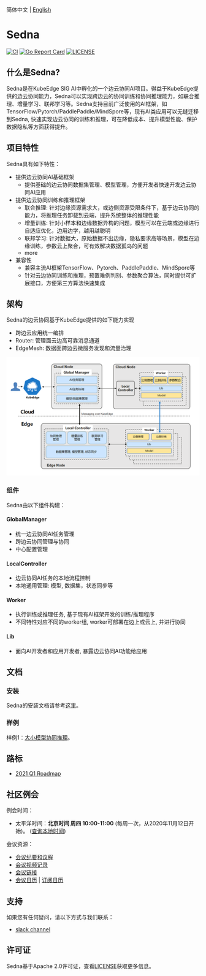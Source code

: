 简体中文 | [English](./README.md)
# Sedna
[![CI](https://github.com/kubeedge/sedna/workflows/CI/badge.svg?branch=main)](https://github.com/kubeedge/sedna/actions)
[![Go Report Card](https://goreportcard.com/badge/github.com/kubeedge/sedna)](https://goreportcard.com/report/github.com/kubeedge/sedna)
[![LICENSE](https://img.shields.io/github/license/kubeedge/sedna.svg?style=flat-square)](/LICENSE)

## 什么是Sedna?
Sedna是在KubeEdge SIG AI中孵化的一个边云协同AI项目。得益于KubeEdge提供的边云协同能力，Sedna可以实现跨边云的协同训练和协同推理能力，如联合推理、增量学习、联邦学习等。Sedna支持目前广泛使用的AI框架，如TensorFlow/Pytorch/PaddlePaddle/MindSpore等，现有AI类应用可以无缝迁移到Sedna, 快速实现边云协同的训练和推理，可在降低成本、提升模型性能、保护数据隐私等方面获得提升。

## 项目特性
Sedna具有如下特性：
* 提供边云协同AI基础框架
    * 提供基础的边云协同数据集管理、模型管理，方便开发者快速开发边云协同AI应用
* 提供边云协同训练和推理框架
    * 联合推理: 针对边缘资源需求大，或边侧资源受限条件下，基于边云协同的能力，将推理任务卸载到云端，提升系统整体的推理性能
    * 增量训练: 针对小样本和边缘数据异构的问题，模型可以在云端或边缘进行自适应优化，边用边学，越用越聪明
    * 联邦学习: 针对数据大，原始数据不出边缘，隐私要求高等场景，模型在边缘训练，参数云上聚合，可有效解决数据孤岛的问题
    * more
* 兼容性
    * 兼容主流AI框架TensorFlow、Pytorch、PaddlePaddle、MindSpore等
    * 针对云边协同训练和推理，预置难例判别、参数聚合算法，同时提供可扩展接口，方便第三方算法快速集成


## 架构
Sedna的边云协同基于KubeEdge提供的如下能力实现
* 跨边云应用统一编排
* Router: 管理面云边高可靠消息通道
* EdgeMesh: 数据面跨边云微服务发现和流量治理

<div align=center>
<img src="./docs/proposals/images/framework-zh.png"/>
</div>


### 组件
Sedna由以下组件构建：


#### GlobalManager
* 统一边云协同AI任务管理
* 跨边云协同管理与协同
* 中心配置管理

#### LocalController
* 边云协同AI任务的本地流程控制
* 本地通用管理: 模型, 数据集，状态同步等

#### Worker
* 执行训练或推理任务, 基于现有AI框架开发的训练/推理程序
* 不同特性对应不同的worker组, worker可部署在边上或云上, 并进行协同

#### Lib
* 面向AI开发者和应用开发者, 暴露边云协同AI功能给应用




## 文档
### 安装
Sedna的安装文档请参考[这里](/docs/setup/install.md)。

### 样例
样例1：[大小模型协同推理](/examples/joint_inference/helmet_detection_inference/README.md)。


## 路标

* [2021 Q1 Roadmap](./docs/roadmap.md#2021-q1-roadmap)

## 社区例会

例会时间：
- 太平洋时间：**北京时间 周四 10:00-11:00** (每周一次，从2020年11月12日开始)。
([查询本地时间](https://www.thetimezoneconverter.com/?t=10%3A00&tz=GMT%2B8&))

会议资源：
- [会议纪要和议程](https://docs.google.com/document/d/12n3kGUWTkAH4q2Wv5iCVGPTA_KRWav_eakbFrF9iAww/edit)
- [会议视频记录](https://www.youtube.com/playlist?list=PLQtlO1kVWGXkRGkjSrLGEPJODoPb8s5FM)
- [会议链接](https://zoom.us/j/4167237304)
- [会议日历](https://calendar.google.com/calendar/u/0/r?cid=Y19nODluOXAwOG05MzFiYWM3NmZsajgwZzEwOEBncm91cC5jYWxlbmRhci5nb29nbGUuY29t) | [订阅日历](https://calendar.google.com/calendar/u/0/r?cid=OHJqazhvNTE2dmZ0ZTIxcWlidmxhZTNsajRAZ3JvdXAuY2FsZW5kYXIuZ29vZ2xlLmNvbQ)

## 支持
<!--
如果您需要支持，请从 [故障排除指南](./docs/troubleshooting.md) 开始，然后按照我们概述的流程进行操作。
-->

如果您有任何疑问，请以下方式与我们联系：
- [slack channel](https://app.slack.com/client/TDZ5TGXQW/C01EG84REVB/details)

<!--
## 贡献

如果您有兴趣成为一个贡献者，也想参与到Sedna的代码开发中，
请查看[CONTRIBUTING](CONTRIBUTING.md)获取更多关于如何提交Patch和贡献的流程。
-->

## 许可证

Sedna基于Apache 2.0许可证，查看[LICENSE](LICENSE)获取更多信息。
